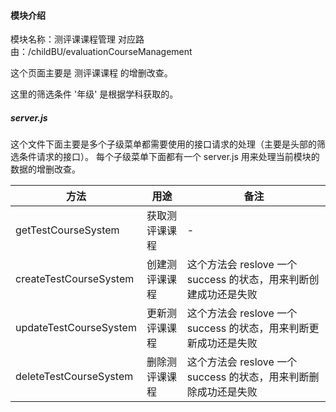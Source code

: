 #### 模块介绍
模块名称：测评课课程管理
对应路由：/childBU/evaluationCourseManagement

这个页面主要是 测评课课程 的增删改查。

这里的筛选条件 '年级' 是根据学科获取的。

##### server.js
这个文件下面主要是多个子级菜单都需要使用的接口请求的处理（主要是头部的筛选条件请求的接口）。
每个子级菜单下面都有一个 server.js 用来处理当前模块的数据的增删改查。

方法 | 用途 | 备注
---|--- | ---
getTestCourseSystem | 获取测评课课程 | -
createTestCourseSystem | 创建测评课课程 | 这个方法会 reslove 一个 success 的状态，用来判断创建成功还是失败
updateTestCourseSystem | 更新测评课课程 | 这个方法会 reslove 一个 success 的状态，用来判断更新成功还是失败
deleteTestCourseSystem | 删除测评课课程 | 这个方法会 reslove 一个 success 的状态，用来判断删除成功还是失败

